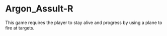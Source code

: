 # Argon_Assult-R
This game requires the player to stay alive and progress by using a plane to fire at targets.
